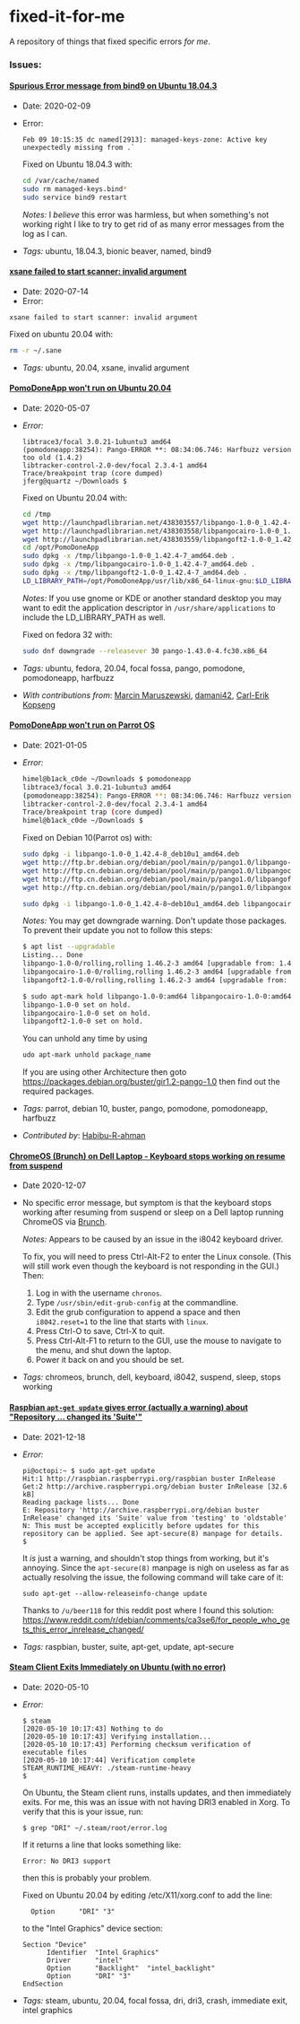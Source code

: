 # fixed-it-for-me
A repository of things that fixed specific errors _for_ _me_.  

### Issues: 

#### [Spurious Error message from bind9 on Ubuntu 18.04.3](#bind9-ubuntu-18043)

* Date: 2020-02-09
* Error: 
  ```
  Feb 09 10:15:35 dc named[2913]: managed-keys-zone: Active key unexpectedly missing from .`  
  ```
  
  Fixed on Ubuntu 18.04.3 with: 
  ```bash
  cd /var/cache/named
  sudo rm managed-keys.bind*
  sudo service bind9 restart
  ```
  *Notes:* I _believe_ this error was harmless, but when something's not working right I like to try to get rid of as many error messages from the log as I can.
  
* *Tags:* ubuntu, 18.04.3, bionic beaver, named, bind9

#### [xsane failed to start scanner: invalid argument](#xsane-invalid-argument) 

* Date: 2020-07-14
* Error: 
```
xsane failed to start scanner: invalid argument
```

Fixed on ubuntu 20.04 with:
```bash
rm -r ~/.sane
```

* *Tags:* ubuntu, 20.04, xsane, invalid argument

#### [PomoDoneApp won't run on Ubuntu 20.04](#pomodone-ubuntu-2004)

* Date: 2020-05-07
* *Error:*
  ```jferg@quartz ~/Downloads $ pomodoneapp
  libtrace3/focal 3.0.21-1ubuntu3 amd64
  (pomodoneapp:38254): Pango-ERROR **: 08:34:06.746: Harfbuzz version too old (1.4.2)
  libtracker-control-2.0-dev/focal 2.3.4-1 amd64
  Trace/breakpoint trap (core dumped)
  jferg@quartz ~/Downloads $
  ```

  Fixed on Ubuntu 20.04 with:
  ```bash
  cd /tmp
  wget http://launchpadlibrarian.net/438303557/libpango-1.0-0_1.42.4-7_amd64.deb
  wget http://launchpadlibrarian.net/438303558/libpangocairo-1.0-0_1.42.4-7_amd64.deb
  wget http://launchpadlibrarian.net/438303559/libpangoft2-1.0-0_1.42.4-7_amd64.deb
  cd /opt/PomoDoneApp
  sudo dpkg -x /tmp/libpango-1.0-0_1.42.4-7_amd64.deb .
  sudo dpkg -x /tmp/libpangocairo-1.0-0_1.42.4-7_amd64.deb .
  sudo dpkg -x /tmp/libpangoft2-1.0-0_1.42.4-7_amd64.deb .
  LD_LIBRARY_PATH=/opt/PomoDoneApp/usr/lib/x86_64-linux-gnu:$LD_LIBRARY_PATH ./pomodoneapp
  ```
  *Notes:*
  If you use gnome or KDE or another standard desktop you may want to edit the application descriptor in `/usr/share/applications` to include the LD_LIBRARY_PATH as well.


  Fixed on fedora 32 with:
  ```bash
  sudo dnf downgrade --releasever 30 pango-1.43.0-4.fc30.x86_64
  ```

* *Tags:* ubuntu, fedora, 20.04, focal fossa, pango, pomodone, pomodoneapp, harfbuzz
* *With contributions from*: [Marcin Maruszewski](https://github.com/marcinmaruszewski), [damani42](https://github.com/damani42), [Carl-Erik Kopseng](https://github.com/fatso83) 

#### [PomoDoneApp won't run on Parrot OS ](#pomodone-debian-2004)

* Date: 2021-01-05
* *Error:*
  ```bash
  himel@b1ack_c0de ~/Downloads $ pomodoneapp
  libtrace3/focal 3.0.21-1ubuntu3 amd64
  (pomodoneapp:38254): Pango-ERROR **: 08:34:06.746: Harfbuzz version too old (1.4.2)
  libtracker-control-2.0-dev/focal 2.3.4-1 amd64
  Trace/breakpoint trap (core dumped)
  himel@b1ack_c0de ~/Downloads $
  ```
  Fixed on Debian 10(Parrot os)  with:
  ```bash
  sudo dpkg -i libpango-1.0-0_1.42.4-8_deb10u1_amd64.deb
  wget http://ftp.br.debian.org/debian/pool/main/p/pango1.0/libpango-1.0-0_1.42.4-8~deb10u1_amd64.deb
  wget http://ftp.cn.debian.org/debian/pool/main/p/pango1.0/libpangocairo-1.0-0_1.42.4-8~deb10u1_amd64.deb
  wget http://ftp.cn.debian.org/debian/pool/main/p/pango1.0/libpangoft2-1.0-0_1.42.4-8~deb10u1_amd64.deb
  wget http://ftp.cn.debian.org/debian/pool/main/p/pango1.0/libpangoxft-1.0-0_1.42.4-8~deb10u1_amd64.deb

  sudo dpkg -i libpango-1.0-0_1.42.4-8~deb10u1_amd64.deb libpangocairo-1.0-0_1.42.4-8~deb10u1_amd64.deb libpangoft2-1.0-0_1.42.4-8~deb10u1_amd64.deb libpangoxft-1.0-0_1.42.4-8~deb10u1_amd64.deb
  ```

  *Notes:*
  You may get downgrade warning. Don't update those packages. To prevent their update you not to follow this steps:
  ```bash
  $ apt list --upgradable 
  Listing... Done
  libpango-1.0-0/rolling,rolling 1.46.2-3 amd64 [upgradable from: 1.42.4-8~deb10u1]
  libpangocairo-1.0-0/rolling,rolling 1.46.2-3 amd64 [upgradable from: 1.42.4-8~deb10u1]
  libpangoft2-1.0-0/rolling,rolling 1.46.2-3 amd64 [upgradable from: 1.42.4-8~deb10u1]

  $ sudo apt-mark hold libpango-1.0-0:amd64 libpangocairo-1.0-0:amd64 libpangoft2-1.0-0:amd64
  libpango-1.0-0 set on hold.
  libpangocairo-1.0-0 set on hold.
  libpangoft2-1.0-0 set on hold.
  ```
  You can unhold any time by using 
  ```bash
  udo apt-mark unhold package_name
  ```
  If you are using other Architecture then goto https://packages.debian.org/buster/gir1.2-pango-1.0 then find out the required packages. 

* *Tags:* parrot, debian 10, buster, pango, pomodone, pomodoneapp, harfbuzz
* *Contributed by*: [Habibu-R-ahman](https://github.com/Habibu-R-ahman)

#### [ChromeOS (Brunch) on Dell Laptop - Keyboard stops working on resume from suspend](#chromeos-keyboard-stops-working-after-suspend)

* Date 2020-12-07
* No specific error message, but symptom is that the keyboard stops working after resuming from suspend or sleep on a Dell laptop running ChromeOS via [Brunch](https://github.com/sebanc/brunch).  

  *Notes:* Appears to be caused by an issue in the i8042 keyboard driver.
  
  To fix, you will need to press Ctrl-Alt-F2 to enter the Linux console.  (This will still work even though the keyboard is not responding in the GUI.)  Then:
  1. Log in with the username `chronos`.
  2. Type `/usr/sbin/edit-grub-config` at the commandline.  
  3. Edit the grub configuration to append a space and then `i8042.reset=1` to the line that starts with `linux`. 
  4. Press Ctrl-O to save, Ctrl-X to quit.
  5. Press Ctrl-Alt-F1 to return to the GUI, use the mouse to navigate to the menu, and shut down the laptop.  
  6. Power it back on and you should be set.  

* *Tags:* chromeos, brunch, dell, keyboard, i8042, suspend, sleep, stops working

#### [Raspbian `apt-get update` gives error (actually a warning) about "Repository ... changed its 'Suite'"](#raspbian-changed-suite)

* Date: 2021-12-18
* *Error:*
  ```
  pi@octopi:~ $ sudo apt-get update
  Hit:1 http://raspbian.raspberrypi.org/raspbian buster InRelease
  Get:2 http://archive.raspberrypi.org/debian buster InRelease [32.6 kB]
  Reading package lists... Done
  E: Repository 'http://archive.raspberrypi.org/debian buster InRelease' changed its 'Suite' value from 'testing' to 'oldstable'
  N: This must be accepted explicitly before updates for this repository can be applied. See apt-secure(8) manpage for details.
  $
  ```
  
  It _is_ just a warning, and shouldn't stop things from working, but it's annoying.  Since the `apt-secure(8)` manpage is nigh on useless as far as actually
  resolving the issue, the following command will take care of it:
  
  ```
  sudo apt-get --allow-releaseinfo-change update
  ```
  
  Thanks to `/u/beer118` for this reddit post where I found this solution: https://www.reddit.com/r/debian/comments/ca3se6/for_people_who_gets_this_error_inrelease_changed/
  
* *Tags:* raspbian, buster, suite, apt-get, update, apt-secure

#### [Steam Client Exits Immediately on Ubuntu (with no error)](#steam-ubuntu-exits-immediately) 

* Date: 2020-05-10
* *Error:*
  ```
  $ steam
  [2020-05-10 10:17:43] Nothing to do
  [2020-05-10 10:17:43] Verifying installation...
  [2020-05-10 10:17:43] Performing checksum verification of executable files
  [2020-05-10 10:17:44] Verification complete
  STEAM_RUNTIME_HEAVY: ./steam-runtime-heavy
  $
  ```

  On Ubuntu, the Steam client runs, installs updates, and then immediately exits.  For me, this was an issue with not having DRI3 enabled in Xorg.  To verify that this is your issue, run:
  ```
  $ grep "DRI" ~/.steam/root/error.log
  ``` 
  
  If it returns a line that looks something like: 
  ```
  Error: No DRI3 support
  ```
  then this is probably your problem.   
  
  Fixed on Ubuntu 20.04 by editing /etc/X11/xorg.conf to add the line: 
  ```
    Option      "DRI" "3"
  ```
  to the "Intel Graphics" device section:  
  ```
  Section "Device"
        Identifier  "Intel Graphics" 
        Driver      "intel"
        Option      "Backlight"  "intel_backlight"
        Option      "DRI" "3"
  EndSection
  ```
* *Tags:* steam, ubuntu, 20.04, focal fossa, dri, dri3, crash, immediate exit, intel graphics

